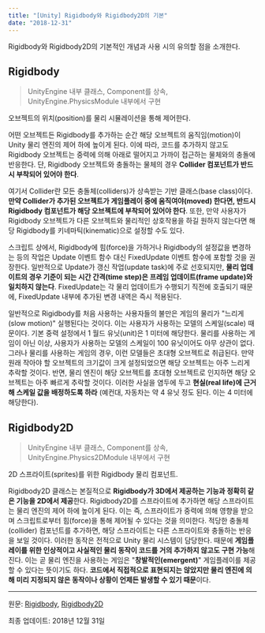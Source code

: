 ```yaml
---
title: "[Unity] Rigidbody와 Rigidbody2D의 기본"
date: "2018-12-31"
---
```


[Rigidbody]: https://docs.unity3d.com/ScriptReference/Rigidbody.html
[Rigidbody2D]: https://docs.unity3d.com/ScriptReference/Rigidbody2D.html
[Unity Practice (Sungkuk Park)]: https://github.com/sungkukpark/unitypractice.git

Rigidbody와 Rigidbody2D의 기본적인 개념과 사용 시의 유의할 점을 소개한다.

## Rigidbody

> UnityEngine 내부 클래스, Component를 상속, UnityEngine.PhysicsModule 내부에서 구현

오브젝트의 위치(position)를 물리 시뮬레이션을 통해 제어한다.

어떤 오브젝트든 Rigidbody를 추가하는 순간 해당 오브젝트의 움직임(motion)이 Unity 물리 엔진의 제어 하에 높이게 된다. 이에 따라, 코드를 추가하지 않고도 Rigidbody 오브젝트는 중력에 의해 아래로 떨어지고 가까이 접근하는 물체와의 충돌에 반응한다. 단, Rigidbody 오브젝트와 충돌하는 물체의 경우 **Collider 컴포넌트가 반드시 부착되어 있어야 한다**.

여기서 Collider란 모든 충돌체(colliders)가 상속받는 기반 클래스(base class)이다. **만약 Collider가 추가된 오브젝트가 게임플레이 중에 움직여야(moved) 한다면, 반드시 Rigidbody 컴포넌트가 해당 오브젝트에 부착되어 있어야 한다**. 또한, 만약 사용자가 Rigidbody 오브젝트가 다른 오브젝트와 물리적인 상호작용을 하길 원하지 않는다면 해당 Rigidbody를 키네마틱(kinematic)으로 설정할 수도 있다.

스크립트 상에서, Rigidbody에 힘(force)을 가하거나 Rigidbody의 설정값을 변경하는 등의 작업은 Update 이벤트 함수 대신 FixedUpdate 이벤트 함수에 포함할 것을 권장한다. 일반적으로 Update가 갱신 작업(update task)에 주로 선호되지만, **물리 업데이트의 경우 기준이 되는 시간 간격(time step)은 프레임 업데이트(frame update)와 일치하지 않는다**. FixedUpdate는 각 물리 업데이트가 수행되기 직전에 호출되기 때문에, FixedUpdate 내부에 추가된 변경 내역은 즉시 적용된다.

일반적으로 Rigidbody를 처음 사용하는 사용자들의 불만은 게임의 물리가 "느리게(slow motion)" 실행된다는 것이다. 이는 사용자가 사용하는 모델의 스케일(scale) 때문이다. 기본 중력 설정에서 1 월드 유닛(unit)은 1 미터에 해당한다. 물리를 사용하는 게임이 아닌 이상, 사용자가 사용하는 모델의 스케일이 100 유닛이어도 아무 상관이 없다. 그러나 물리를 사용하는 게임의 경우, 이런 모델들은 초대형 오브젝트로 취급된다. 만약 원래 작아야 할 오브젝트의 크기값이 크게 설정되었으면 해당 오브젝트는 아주 느리게 추락할 것이다. 반면, 물리 엔진이 해당 오브젝트를 초대형 오브젝트로 인지하면 해당 오브젝트는 아주 빠르게 추락할 것이다. 이러한 사실을 염두에 두고 **현실(real life)에 근거해 스케일 값을 배정하도록 하라** (예컨대, 자동차는 약 4 유닛 정도 된다. 이는 4 미터에 해당한다).

## Rigidbody2D
> UnityEngine 내부 클래스, Component를 상속, UnityEngine.Physics2DModule 내부에서 구현

2D 스프라이트(sprites)를 위한 Rigidbody 물리 컴포넌트.

Rigidbody2D 클래스는 본질적으로 **Rigidbody가 3D에서 제공하는 기능과 정확히 같은 기능을 2D에서 제공**한다. Rigidbody2D를 스프라이트에 추가하면 해당 스프라이트는 물리 엔진의 제어 하에 높이게 된다. 이는 즉, 스프라이트가 중력에 의해 영향을 받으며 스크립트로부터 힘(force)을 통해 제어될 수 있다는 것을 의미한다. 적당한 충돌체(collider) 컴포넌트를 추가하면, 해당 스프라이트는 다른 스프라이트와 충돌하는 반응을 보일 것이다. 이러한 동작은 전적으로 Unity 물리 시스템이 담당한다. 때문에 **게임플레이를 위한 인상적이고 사실적인 물리 동작이 코드를 거의 추가하지 않고도 구현 가능**해진다. 이는 곧 물리 엔진을 사용하는 게임은 "**창발적인(emergent)**" 게임플레이를 제공할 수 있다는 뜻이기도 하다. **코드에서 직접적으로 표현되지는 않았지만 물리 엔진에 의해 미리 지정되지 않은 동작이나 상황이 언제든 발생할 수 있기 때문**이다.

---

원문: [Rigidbody], [Rigidbody2D]

최종 업데이트: 2018년 12월 31일
